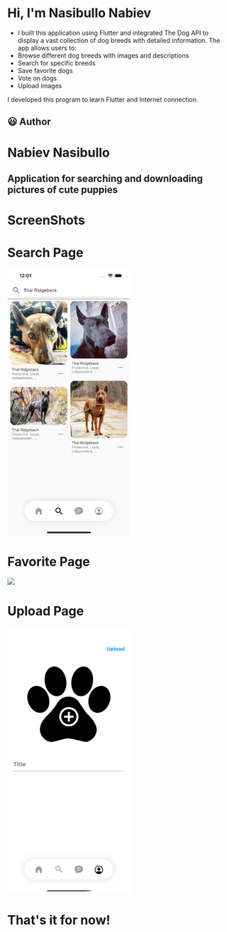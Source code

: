 # Hi, I'm Nasibullo Nabiev

* I built this application using Flutter and integrated The Dog API to display a vast collection of dog breeds with detailed information. The app allows users to:
* Browse different dog breeds with images and descriptions
* Search for specific breeds
* Save favorite dogs
* Vote on dogs
* Upload images

I developed this program to learn Flutter and Internet connection.

## 😃 Author
# Nabiev Nasibullo


## Application for searching and downloading pictures of cute puppies

# ScreenShots

# Search Page
<img src="screens/search_page.png" height="600em" />

# Favorite Page
<img src="screens/favorite_page.png" height="600em" />


# Upload Page
<img src="screens/upload_image.png" height="600em" />

# That's it for now!

